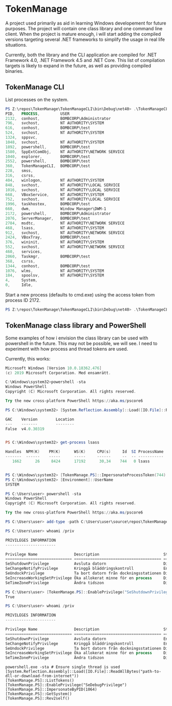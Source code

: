 # TokenManage

A project used primarily as aid in learning Windows developement for future purposes. 
The project will contain one class library and one command line client. When the 
project is mature enough, i will start adding the compiled versions targeting several 
.NET frameworks to simplify the usage in real life situations.

Currently, both the library and the CLI application are compiled for .NET Framework 4.0, .NET Framework 4.5 and .NET Core.
This list of compilation targets is likely to expand in the future, as well as providing compiled binaries.

## TokenManage CLI

List processes on the system.

```powershell
PS Z:\repos\TokenManage\TokenManageCLI\bin\Debug\net40> .\TokenManageCLI.exe info -l
PID,   PROCESS,         USER
2132,  conhost,         BOMBCORP\Administrator
796,   svchost,         NT AUTHORITY\SYSTEM
616,   conhost,         BOMBCORP\test
524,   svchost,         NT AUTHORITY\SYSTEM
1324,  sppsvc,
1048,  svchost,         NT AUTHORITY\SYSTEM
1892,  powershell,      BOMBCORP\test
1580,  SppExtComObj,    NT AUTHORITY\NETWORK SERVICE
1040,  explorer,        BOMBCORP\test
2552,  powershell,      BOMBCORP\test
360,   TokenManageCLI,  BOMBCORP\test
228,   smss,
316,   csrss,
404,   winlogon,        NT AUTHORITY\SYSTEM
848,   svchost,         NT AUTHORITY\LOCAL SERVICE
1016,  svchost,         NT AUTHORITY\LOCAL SERVICE
668,   VBoxService,     NT AUTHORITY\SYSTEM
752,   svchost,         NT AUTHORITY\LOCAL SERVICE
1996,  taskhostex,      BOMBCORP\test
660,   dwm,             Window Manager\DWM-1
2172,  powershell,      BOMBCORP\Administrator
2076,  ServerManager,   BOMBCORP\test
2784,  msdtc,           NT AUTHORITY\NETWORK SERVICE
468,   lsass,           NT AUTHORITY\SYSTEM
912,   svchost,         NT AUTHORITY\NETWORK SERVICE
2424,  VBoxTray,        BOMBCORP\test
376,   wininit,         NT AUTHORITY\SYSTEM
552,   svchost,         NT AUTHORITY\NETWORK SERVICE
460,   services,
2060,  Taskmgr,         BOMBCORP\test
368,   csrss,
1344,  conhost,         BOMBCORP\test
1076,  wlms,            NT AUTHORITY\SYSTEM
184,   spoolsv,         NT AUTHORITY\SYSTEM
4,     System,
0,     Idle,
```

Start a new process (defaults to cmd.exe) using the access token from process ID 2172.

```powershell
PS Z:\repos\TokenManage\TokenManageCLI\bin\Debug\net40> .\TokenManageCLI.exe start -p 2172
```


## TokenManage class library and PowerShell

Some examples of how i envision the class library can be used with powershell in the future.
This may not be possible, we will see. I need to experiment with how process and thread tokens
are used.

Currently, this works:

```powershell
Microsoft Windows [Version 10.0.18362.476]
(c) 2019 Microsoft Corporation. Med ensamrätt.

C:\Windows\system32>powershell -sta
Windows PowerShell
Copyright (C) Microsoft Corporation. All rights reserved.

Try the new cross-platform PowerShell https://aka.ms/pscore6

PS C:\Windows\system32> [System.Reflection.Assembly]::Load([IO.File]::ReadAllBytes("C:\Users\user\source\repos\TokenManage\TokenManageCLI\bin\Debug\net45\TokenManage.dll"))

GAC    Version        Location
---    -------        --------
False  v4.0.30319


PS C:\Windows\system32> get-process lsass

Handles  NPM(K)    PM(K)      WS(K)     CPU(s)     Id  SI ProcessName
-------  ------    -----      -----     ------     --  -- -----------
   1662      26     8424      17192      30,34    744   0 lsass


PS C:\Windows\system32> [TokenManage.PS]::ImpersonateProcessToken(744)
PS C:\Windows\system32> [Environment]::UserName
SYSTEM
```


```powershell
PS C:\Users\user> powershell -sta
Windows PowerShell
Copyright (C) Microsoft Corporation. All rights reserved.

Try the new cross-platform PowerShell https://aka.ms/pscore6

PS C:\Users\user> add-type -path C:\Users\user\source\repos\TokenManage\TokenManage\bin\Debug\netstandard2.0\TokenManage.dll

PS C:\Users\user> whoami /priv

PRIVILEGES INFORMATION
----------------------

Privilege Name                Description                            State
============================= ====================================== ========
SeShutdownPrivilege           Avsluta datorn                         Disabled
SeChangeNotifyPrivilege       Kringgå bläddringskontroll             Enabled
SeUndockPrivilege             Ta bort datorn från dockningsstationen Disabled
SeIncreaseWorkingSetPrivilege Öka allokerat minne för en process     Disabled
SeTimeZonePrivilege           Ändra tidszon                          Disabled

PS C:\Users\user> [TokenManage.PS]::EnablePrivilege("SeShutdownPrivilege")
True

PS C:\Users\user> whoami /priv

PRIVILEGES INFORMATION
----------------------

Privilege Name                Description                            State
============================= ====================================== ========
SeShutdownPrivilege           Avsluta datorn                         Enabled
SeChangeNotifyPrivilege       Kringgå bläddringskontroll             Enabled
SeUndockPrivilege             Ta bort datorn från dockningsstationen Disabled
SeIncreaseWorkingSetPrivilege Öka allokerat minne för en process     Disabled
SeTimeZonePrivilege           Ändra tidszon                          Disabled
```

```
powershell.exe -sta # Ensure single thread is used
[System.Reflection.Assembly]::Load([IO.File]::ReadAllBytes("path-to-dll-or-download-from-internet"))
[TokenManage.PS]::ListTokens()
[TokenManage.PS]::EnablePrivilege("SeDebugPrivilege")
[TokenManage.PS]::ImpersonateByPID(1064)
[TokenManage.PS]::GetSystem()
[TokenManage.PS]::Rev2self()
```
